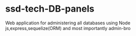 # ssd-tech-DB-panels
Web application for administering all databases using Node js,express,sequelize(ORM) and most importantly admin-bro 
